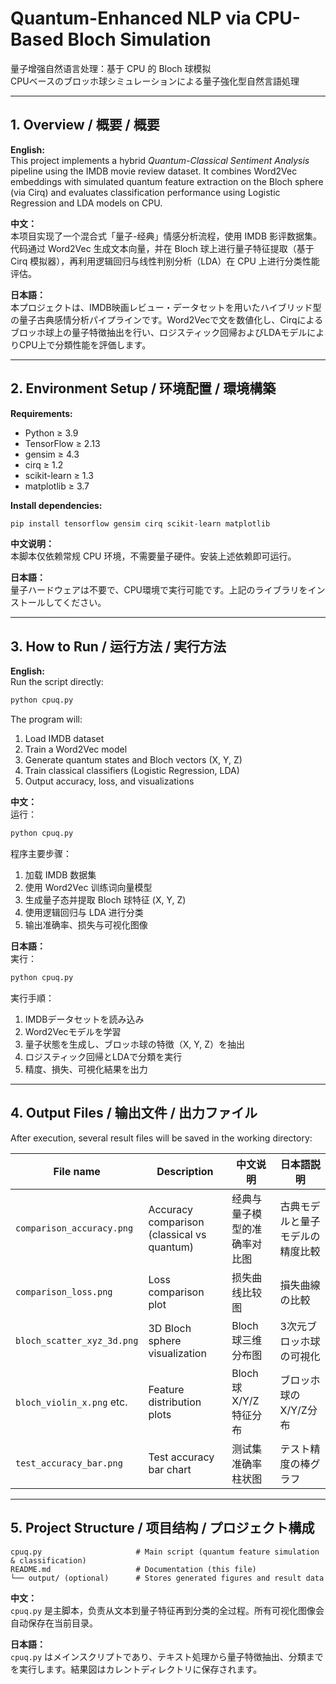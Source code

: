 # Quantum-Enhanced NLP via CPU-Based Bloch Simulation  
量子增强自然语言处理：基于 CPU 的 Bloch 球模拟  
CPUベースのブロッホ球シミュレーションによる量子強化型自然言語処理  

---

## 1. Overview / 概要 / 概要  

**English:**  
This project implements a hybrid *Quantum-Classical Sentiment Analysis* pipeline using the IMDB movie review dataset. It combines Word2Vec embeddings with simulated quantum feature extraction on the Bloch sphere (via Cirq) and evaluates classification performance using Logistic Regression and LDA models on CPU.  

**中文：**  
本项目实现了一个混合式「量子-经典」情感分析流程，使用 IMDB 影评数据集。代码通过 Word2Vec 生成文本向量，并在 Bloch 球上进行量子特征提取（基于 Cirq 模拟器），再利用逻辑回归与线性判别分析（LDA）在 CPU 上进行分类性能评估。  

**日本語：**  
本プロジェクトは、IMDB映画レビュー・データセットを用いたハイブリッド型の量子古典感情分析パイプラインです。Word2Vecで文を数値化し、Cirqによるブロッホ球上の量子特徴抽出を行い、ロジスティック回帰およびLDAモデルによりCPU上で分類性能を評価します。  

---

## 2. Environment Setup / 环境配置 / 環境構築  

**Requirements:**  
- Python ≥ 3.9  
- TensorFlow ≥ 2.13  
- gensim ≥ 4.3  
- cirq ≥ 1.2  
- scikit-learn ≥ 1.3  
- matplotlib ≥ 3.7  

**Install dependencies:**  
```bash
pip install tensorflow gensim cirq scikit-learn matplotlib
```

**中文说明：**  
本脚本仅依赖常规 CPU 环境，不需要量子硬件。安装上述依赖即可运行。  

**日本語：**  
量子ハードウェアは不要で、CPU環境で実行可能です。上記のライブラリをインストールしてください。  

---

## 3. How to Run / 运行方法 / 実行方法  

**English:**  
Run the script directly:
```bash
python cpuq.py
```
The program will:  
1. Load IMDB dataset  
2. Train a Word2Vec model  
3. Generate quantum states and Bloch vectors (X, Y, Z)  
4. Train classical classifiers (Logistic Regression, LDA)  
5. Output accuracy, loss, and visualizations  

**中文：**  
运行：
```bash
python cpuq.py
```
程序主要步骤：  
1. 加载 IMDB 数据集  
2. 使用 Word2Vec 训练词向量模型  
3. 生成量子态并提取 Bloch 球特征 (X, Y, Z)  
4. 使用逻辑回归与 LDA 进行分类  
5. 输出准确率、损失与可视化图像  

**日本語：**  
実行：
```bash
python cpuq.py
```
実行手順：  
1. IMDBデータセットを読み込み  
2. Word2Vecモデルを学習  
3. 量子状態を生成し、ブロッホ球の特徴（X, Y, Z）を抽出  
4. ロジスティック回帰とLDAで分類を実行  
5. 精度、損失、可視化結果を出力  

---

## 4. Output Files / 输出文件 / 出力ファイル  

After execution, several result files will be saved in the working directory:  

| File name | Description | 中文说明 | 日本語説明 |
|------------|--------------|----------|-------------|
| `comparison_accuracy.png` | Accuracy comparison (classical vs quantum) | 经典与量子模型的准确率对比图 | 古典モデルと量子モデルの精度比較 |
| `comparison_loss.png` | Loss comparison plot | 损失曲线比较图 | 損失曲線の比較 |
| `bloch_scatter_xyz_3d.png` | 3D Bloch sphere visualization | Bloch 球三维分布图 | 3次元ブロッホ球の可視化 |
| `bloch_violin_x.png` etc. | Feature distribution plots | Bloch 球 X/Y/Z 特征分布 | ブロッホ球のX/Y/Z分布 |
| `test_accuracy_bar.png` | Test accuracy bar chart | 测试集准确率柱状图 | テスト精度の棒グラフ |

---

## 5. Project Structure / 项目结构 / プロジェクト構成  

```
cpuq.py                     # Main script (quantum feature simulation & classification)
README.md                   # Documentation (this file)
└── output/ (optional)      # Stores generated figures and result data
```

**中文：**  
`cpuq.py` 是主脚本，负责从文本到量子特征再到分类的全过程。所有可视化图像会自动保存在当前目录。  

**日本語：**  
`cpuq.py` はメインスクリプトであり、テキスト処理から量子特徴抽出、分類までを実行します。結果図はカレントディレクトリに保存されます。  
